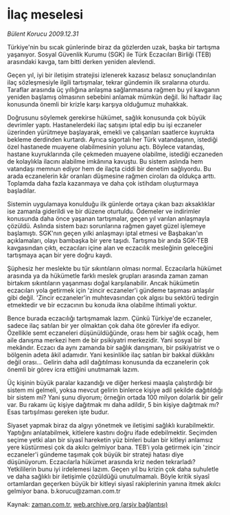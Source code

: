 # İlaç meselesi

*Bülent Korucu 2009.12.31*

<tr><td class="metin" colspan="2" style="padding-top: 20px; padding-left: 5px; ">Türkiye'nin bu sıcak günlerinde biraz da gözlerden uzak, başka bir tartışma yaşanıyor. Sosyal Güvenlik Kurumu (SGK) ile Türk Eczacıları Birliği (TEB) arasındaki kavga, tam bitti derken yeniden alevlendi.</td></tr><tr><td class="metin" colspan="2" style="padding-top: 20px; padding-left: 5px; "><p>Geçen yıl, iyi bir iletişim stratejisi izlenerek kazasız belasız sonuçlandırılan ilaç sözleşmesiyle ilgili tartışmalar, tekrar gündemin ilk sıralarına oturdu. Taraflar arasında üç yıllığına anlaşma sağlanmasına rağmen bu yıl kavganın yeniden başlamış olmasının sebebini anlamak mümkün değil. İki haftadır ilaç konusunda önemli bir krizle karşı karşıya olduğumuz muhakkak.
<p> Doğrusunu söylemek gerekirse hükümet, sağlık konusunda çok büyük devrimler yaptı. Hastanelerdeki ilaç satışını iptal edip bu işi eczaneler üzerinden yürütmeye başlayarak, emekli ve çalışanları saatlerce kuyrukta bekleme derdinden kurtardı. Ayrıca sigortalı her Türk vatandaşının, istediği özel hastanede muayene olabilmesinin yolunu açtı. Böylece vatandaş, hastane kuyruklarında çile çekmeden muayene olabilme, istediği eczaneden de kolaylıkla ilacını alabilme imkânına kavuştu. Bu sistem aslında hem vatandaşı memnun ediyor hem de ilaçta ciddi bir denetim sağlıyordu. Bu arada eczanelerin kâr oranları düşmesine rağmen ciroları da oldukça arttı. Toplamda daha fazla kazanmaya ve daha çok istihdam oluşturmaya başladılar. 
<p> Sistemin uygulamaya konulduğu ilk günlerde ortaya çıkan bazı aksaklıklar ise zamanla giderildi ve bir düzene oturtuldu. Ödemeler ve indirimler konusunda daha önce yaşanan tartışmalar, geçen yıl varılan anlaşmayla çözüldü. Aslında sistem bazı sorunlarına rağmen gayet güzel işlemeye başlamıştı. SGK'nın geçen yılki anlaşmayı iptal etmesi ve Başbakan'ın açıklamaları, olayı bambaşka bir yere taşıdı. Tartışma bir anda SGK-TEB kavgasından çıktı, eczacıları içine alan ve eczacılık mesleğinin geleceğini tartışmaya açan bir yere doğru kaydı.
<p> Şüphesiz her meslekte bu tür sıkıntıların olması normal. Eczacılarla hükümet arasında ya da hükümetle farklı meslek grupları arasında zaman zaman birtakım sıkıntıların yaşanması doğal karşılanabilir. Ancak hükümetin eczacıları yola getirmek için 'zincir eczaneler'i gündeme taşıması anlaşılır gibi değil. 'Zincir eczaneler'in muhtevasından çok algısı bu sektörü tedirgin etmektedir ve bir eczacının bu konuda ikna olabilme ihtimali yoktur.
<p> Bence burada eczacılığı tartışmamak lazım. Çünkü Türkiye'de eczaneler, sadece ilaç satılan bir yer olmaktan çok daha öte görevler ifa ediyor. Özellikle semt eczaneleri düşünüldüğünde, orası hem bir sağlık ocağı, hem aile danışma merkezi hem de bir psikiyatri merkezidir. Yani sosyal bir mekândır. Eczacı da aynı zamanda bir sağlık danışmanı, bir psikiyatrist ve o bölgenin adeta âkil adamıdır. Yani kesinlikle ilaç satılan bir bakkal dükkânı değil orası... Gelirin daha adil dağıtılması konusunda da eczanelerin çok önemli bir görev icra ettiğini unutmamak lazım.
<p> Üç kişinin büyük paralar kazandığı ve diğer herkesi maaşla çalıştırdığı bir sistem mi gelmeli, yoksa mevcut gelirin binlerce kişiye adil şekilde dağıtıldığı bir sistem mi? Yani şunu diyorum; örneğin ortada 100 milyon dolarlık bir gelir var. Bu rakamı üç kişiye dağıtmak mı daha adildir, 5 bin kişiye dağıtmak mı? Esas tartışılması gereken işte budur.
<p> Siyaset yapmak biraz da algıyı yönetmek ve iletişimi sağlıklı kurabilmektir. Yaptığını anlatabilmek, kitlelere kastını doğru ifade edebilmektir. Seçimden seçime yetki alan bir siyasî hareketin yüz binleri bulan bir kitleyi anlamsız yere küstürmesi çok da akılcı gelmiyor bana. TEB'i yola getirmek için 'zincir eczaneler'i gündeme taşımak çok büyük bir strateji hatası diye düşünüyorum. Eczacılarla hükümet arasında kriz neden tekrarladı? Yetkililerin bunu iyi irdelemesi lazım. Geçen yıl bu krizin çok daha suhuletle ve daha sağlıklı bir iletişimle çözüldüğü unutulmamalı. Böyle kritik siyasî ortamlardan geçerken büyük bir kitleyi siyasî rakiplerinin yanına itmek akılcı gelmiyor bana. b.korucu@zaman.com.tr<br/></p></p></p></p></p></p></p></td></tr>

Kaynak: [zaman.com.tr](http://zaman.com.tr/yazar.do?yazino=934352), [web.archive.org (arşiv bağlantısı)](http://web.archive.org/web/20100125043136/http://zaman.com.tr:80/yazar.do?yazino=934352)
